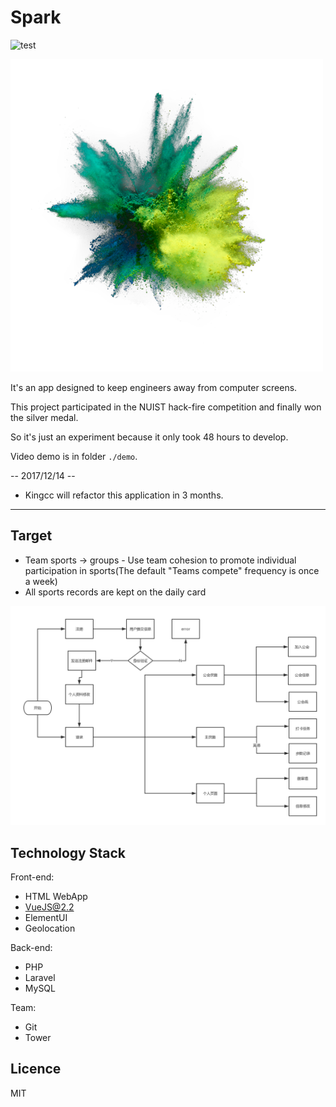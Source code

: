 
Spark
===

![test](https://img.shields.io/teamcity/codebetter/bt428.svg)

<img src="./static/img/logo.png" alt="" width="500">

It's an app designed to keep engineers away from computer screens.

This project participated in the NUIST hack-fire competition and finally won the silver medal.

So it's just an experiment because it only took 48 hours to develop.

Video demo is in folder `./demo`.

-- 2017/12/14 --

- Kingcc will refactor this application in 3 months.

---

## Target

- Team sports -> groups - Use team cohesion to promote individual participation in sports(The default "Teams compete" frequency is once a week)
- All sports records are kept on the daily card

![logo](./demo/spark.png)

## Technology Stack

Front-end:

-	HTML WebApp
- VueJS@2.2
- ElementUI
- Geolocation

Back-end:

-	PHP
- Laravel
- MySQL

Team:

-	Git
-	Tower

## Licence

MIT
